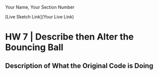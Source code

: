 Your Name, Your Section Number

[Live Sketch Link](Your Live Link)


# HW 7 | Describe then Alter the Bouncing Ball

## Description of What the Original Code is Doing

<!--
In this code, lines 1-10 are setting the variables for the ball. This includes defining the radius, declaring the start and stop position of the ball, determining its change of position on the x and y axis and its trail. Next, lines 12-15 create and setup the canvas and its color. In lines 21 and 22, the code is multiplying by itself to advance. The "if" statements in lines 25-30 make it so that the ball will have the bouncing effect within its written constraints, for both the x and y axis. Lines 32-34 draw and color the eclipse. Lastly, lines 36-39 are determining the mousePressed function, altering the path of the eclipse by clicking the mouse. A mouse click will change its speed and direction. I also noticed that the code is mapped, which can change the size of the ball.

## How did you alter the sketch?
I altered the sketch by changing the size and positioning of the ball. I decided to make it primarily change my picture by the mouseIsPressed function, which starts the code over and changes where the ball is at on the canvas. I also made it to where I have ellipses of random sizes popping up as the mouseIsPressed. I decided to make the color of the background and the ellipses to be random because I think it is more interesting this way. I didn't want the screen to be completely blacked out by the ball, so I made it smaller in size that way people can see the floating ellipses in the back. At first, I only had three ellipses coming at random while pressing the mouse, but this was too dull for me. By adding two more ellipses, one can almost see an afterburn of the previous ellipses, creating layers that give the picture more depth. Clicking anywhere on the screen will trigger the flashing ellipses, and the ball will continue its flow until the mouse is held again.
